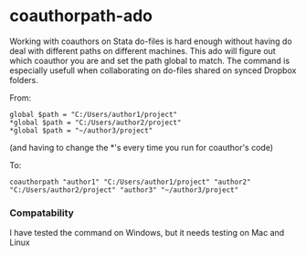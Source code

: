 # coauthorpath-ado

Working with coauthors on Stata do-files is hard enough without having do deal with different paths on different machines. This ado will figure out which coauthor you are and set the path global to match. The command is especially usefull when collaborating on do-files shared on synced Dropbox folders.

From:

```
global $path = "C:/Users/author1/project"
*global $path = "C:/Users/author2/project"
*global $path = "~/author3/project"
```

(and having to change the *'s every time you run for coauthor's code)

To:

`coauthorpath "author1" "C:/Users/author1/project" "author2" "C:/Users/author2/project" "author3" "~/author3/project"`

### Compatability
I have tested the command on Windows, but it needs testing on Mac and Linux
